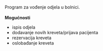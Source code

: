 Program za vođenje odjela u bolnici.<br/><br>
**Mogućnosti** <br/>
 - ispis odjela<br/>
 - dodavanje novih kreveta/prijava pacijenta<br/>
 - rezervacija kreveta<br/>
 - oslobađanje kreveta<br/>
